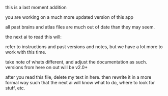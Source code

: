 this is a last moment addition



you are working on a much more updated version of this app

all past brains and atlas files are much out of date than they may seem.



the next ai to read this will:

refer to instructions and past versions and notes, but we have a lot more to work with this time. 

take note of whats different, and adjust the documentation as such.
versions from here on out will be v2.0+

after you read this file, delete my text in here. then rewrite it in a more formal way such that the next ai will know what to do, where to look for stuff, etc.

